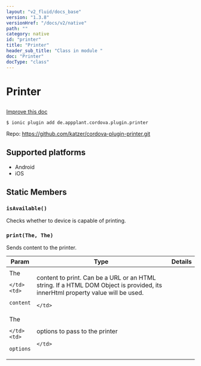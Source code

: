 ```yaml
---
layout: "v2_fluid/docs_base"
version: "1.3.8"
versionHref: "/docs/v2/native"
path: ""
category: native
id: "printer"
title: "Printer"
header_sub_title: "Class in module "
doc: "Printer"
docType: "class"
---
```









<h1 class="api-title">

  
  Printer
  

  

  

</h1>

<a class="improve-v2-docs" href="http://github.com/driftyco/ionic-native/edit/master/src/plugins/printer.ts#L41">
  Improve this doc
</a>





<!-- decorators -->


<pre><code>$ ionic plugin add de.appplant.cordova.plugin.printer</code></pre>
<p>Repo:
  <a href="https://github.com/katzer/cordova-plugin-printer.git">
    https://github.com/katzer/cordova-plugin-printer.git
  </a>
</p>

<!-- description -->



<!-- @platforms tag -->
<h2>Supported platforms</h2>

<ul>
  <li>Android</li>
  
  <li>iOS</li>
  </ul>

<!-- @platforms tag end -->


<!-- @usage tag -->


<!-- @property tags -->
<h2>Static Members</h2>
<div id="isAvailable"></div>
<h3><code>isAvailable()</code>
  
</h3>

Checks whether to device is capable of printing.










<div id="print"></div>
<h3><code>print(The,&nbsp;The)</code>
  
</h3>

Sends content to the printer.


<table class="table param-table" style="margin:0;">
  <thead>
  <tr>
    <th>Param</th>
    <th>Type</th>
    <th>Details</th>
  </tr>
  </thead>
  <tbody>
  
  <tr>
    <td>
      The
      
      
    </td>
    <td>
      
<code>content</code>
    </td>
    <td>
      <p>content to print. Can be a URL or an HTML string. If a HTML DOM Object is provided, its innerHtml property value will be used.</p>

      
    </td>
  </tr>
  
  <tr>
    <td>
      The
      
      
    </td>
    <td>
      
<code>options</code>
    </td>
    <td>
      <p>options to pass to the printer</p>

      
    </td>
  </tr>
  
  </tbody>
</table>








<!-- methods on the class -->

<!-- related link --><!-- end content block -->


<!-- end body block -->

